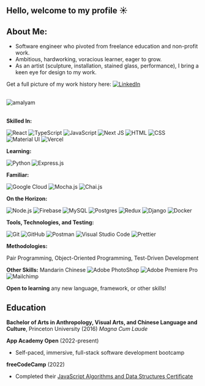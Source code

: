 ## Hello, welcome to my profile ☀️

## About Me:
<ul>
  <li>Software engineer who pivoted from freelance education and non-profit work.</li>
  <li>Ambitious, hardworking, voracious learner, eager to grow.</li>
  <li>As an artist (sculpture, installation, stained glass, performance), I bring a keen eye for design to my work.</li>
</ul>

Get a full picture of my work history here:
[![LinkedIn](https://img.shields.io/badge/linkedin-%230077B5.svg?style=for-the-badge&logo=linkedin&logoColor=white)](http://www.linkedin.com/in/amalyam)
<br/>
<br/>
<p><img align="left" src="https://github-readme-stats-sigma-six-15.vercel.app/api/top-langs?username=amalyam&show_icons=true&locale=en&layout=compact" alt="amalyam" /></p>
<br/>
<br/>

**Skilled In:** 

![React](https://img.shields.io/badge/React-20232A?style=for-the-badge&logo=react&logoColor=61DAFB) ![TypeScript](https://img.shields.io/badge/TypeScript-007ACC?style=for-the-badge&logo=typescript&logoColor=white) ![JavaScript](https://img.shields.io/badge/JavaScript-323330?style=for-the-badge&logo=javascript&logoColor=F7DF1E) ![Next JS](https://img.shields.io/badge/Next-black?style=for-the-badge&logo=next.js&logoColor=white) ![HTML](https://img.shields.io/badge/HTML5-E34F26?style=for-the-badge&logo=html5&logoColor=white) ![CSS](https://img.shields.io/badge/CSS3-1572B6?style=for-the-badge&logo=css3&logoColor=white) ![Material UI](https://img.shields.io/badge/Material--UI-0081CB?style=for-the-badge&logo=material-ui&logoColor=white) ![Vercel](https://img.shields.io/badge/Vercel-000000?style=for-the-badge&logo=vercel&logoColor=white) 

**Learning:**

![Python](https://img.shields.io/badge/python-3670A0?style=for-the-badge&logo=python&logoColor=ffdd54)
![Express.js](https://img.shields.io/badge/express.js-%23404d59.svg?style=for-the-badge&logo=express&logoColor=%2361DAFB)

**Familiar:** 
 
![Google Cloud](https://img.shields.io/badge/GoogleCloud-%234285F4.svg?style=for-the-badge&logo=google-cloud&logoColor=white) ![Mocha.js](https://img.shields.io/badge/mocha.js-323330?style=for-the-badge&logo=mocha&logoColor=Brown) ![Chai.js](https://img.shields.io/badge/chai.js-323330?style=for-the-badge&logo=chai&logoColor=red) 


**On the Horizon:** 

![Node.js](https://img.shields.io/badge/Node.js-43853D?style=for-the-badge&logo=node.js&logoColor=white) ![Firebase](https://img.shields.io/badge/firebase-%23039BE5.svg?style=for-the-badge&logo=firebase) ![MySQL](https://img.shields.io/badge/MySQL-00000F?style=for-the-badge&logo=mysql&logoColor=white) ![Postgres](https://img.shields.io/badge/PostgreSQL-316192?style=for-the-badge&logo=postgresql&logoColor=white) ![Redux](https://img.shields.io/badge/Redux-593D88?style=for-the-badge&logo=redux&logoColor=white) ![Django](https://img.shields.io/badge/Django-092E20.svg?style=for-the-badge&logo=Django&logoColor=white) ![Docker](https://img.shields.io/badge/docker-%230db7ed.svg?style=for-the-badge&logo=docker&logoColor=white)

**Tools, Technologies, and Testing:** 

![Git](https://img.shields.io/badge/GIT-E44C30?style=for-the-badge&logo=git&logoColor=white) ![GitHub](https://img.shields.io/badge/GitHub-100000?style=for-the-badge&logo=github&logoColor=white) ![Postman](https://img.shields.io/badge/Postman-FF6C37?style=for-the-badge&logo=postman&logoColor=white) ![Visual Studio Code](https://img.shields.io/badge/Visual%20Studio%20Code-0078d7.svg?style=for-the-badge&logo=visual-studio-code&logoColor=white) ![Prettier](https://img.shields.io/badge/eslint-3A33D1?style=for-the-badge&logo=eslint&logoColor=white)

**Methodologies:** 

Pair Programming, Object-Oriented Programming, Test-Driven Development

**Other Skills:**
Mandarin Chinese ![Adobe PhotoShop](https://img.shields.io/badge/Adobe%20Photoshop-31A8FF?style=for-the-badge&logo=Adobe%20Photoshop&logoColor=black) ![Adobe Premiere Pro](https://img.shields.io/badge/Adobe%20Premiere%20Pro-9999FF?style=for-the-badge&logo=Adobe%20Premiere%20Pro&logoColor=white) ![Mailchimp](https://img.shields.io/badge/MailChimp-FFE01B.svg?style=for-the-badge&logo=MailChimp&logoColor=black)

**Open to learning** any new language, framework, or other skills!

## Education
**Bachelor of Arts in Anthropology, Visual Arts, and Chinese Language and Culture**, Princeton University (2016) *Magna Cum Laude*

**App Academy Open** (2022-present)
- Self-paced, immersive, full-stack software development bootcamp

**freeCodeCamp** (2022)
- Completed their [JavaScript Algorithms and Data Structures Certificate](https://www.freecodecamp.org/learn/javascript-algorithms-and-data-structures/)
